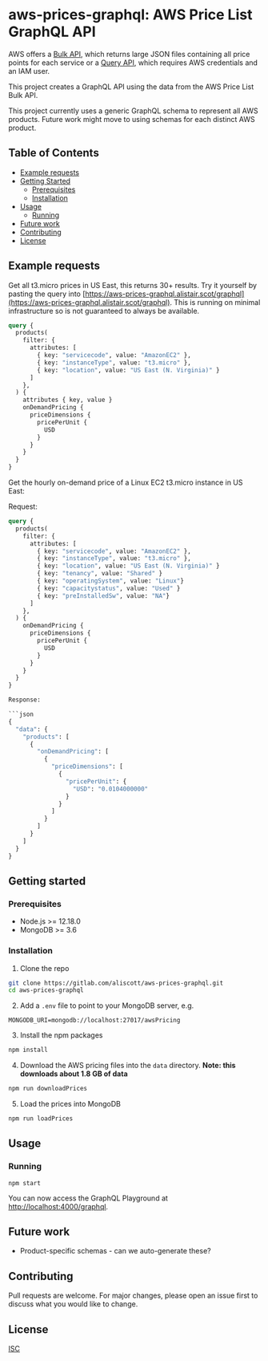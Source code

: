 # aws-prices-graphql: AWS Price List GraphQL API

AWS offers a [Bulk API](https://docs.aws.amazon.com/awsaccountbilling/latest/aboutv2/using-ppslong.html), which returns large JSON files containing all price points for each service or a [Query API](https://docs.aws.amazon.com/awsaccountbilling/latest/aboutv2/using-pelong.html), which requires AWS credentials and an IAM user.

This project creates a GraphQL API using the data from the AWS Price List Bulk API.

This project currently uses a generic GraphQL schema to represent all AWS products. Future work might move to using schemas for each distinct AWS product.

## Table of Contents

* [Example requests](#example-requests)
* [Getting Started](#getting-started)
  * [Prerequisites](#prerequisites)
  * [Installation](#installation)
* [Usage](#usage)
  * [Running](#running)
* [Future work](#future-work)
* [Contributing](#contributing)
* [License](#license)

## Example requests

Get all t3.micro prices in US East, this returns 30+ results. Try it yourself by pasting the query into [https://aws-prices-graphql.alistair.scot/graphql](https://aws-prices-graphql.alistair.scot/graphql). This is running on minimal infrastructure so is not guaranteed to always be available.

```graphql
query {
  products(
    filter: {
      attributes: [
        { key: "servicecode", value: "AmazonEC2" },
        { key: "instanceType", value: "t3.micro" },
        { key: "location", value: "US East (N. Virginia)" }
      ]
    },
  ) {
    attributes { key, value }
    onDemandPricing {
      priceDimensions {
        pricePerUnit {
          USD
        }
      }
    }
  }
}
```

Get the hourly on-demand price of a Linux EC2 t3.micro instance in US East:

Request:

```graphql
query {
  products(
    filter: {
      attributes: [
        { key: "servicecode", value: "AmazonEC2" },
        { key: "instanceType", value: "t3.micro" },
        { key: "location", value: "US East (N. Virginia)" }
        { key: "tenancy", value: "Shared" }
        { key: "operatingSystem", value: "Linux"}
        { key: "capacitystatus", value: "Used" }
        { key: "preInstalledSw", value: "NA"}
      ]
    },
  ) {
    onDemandPricing {
      priceDimensions {
        pricePerUnit {
          USD
        }
      }
    }
  }
}

Response:

```json
{
  "data": {
    "products": [
      {
        "onDemandPricing": [
          {
            "priceDimensions": [
              {
                "pricePerUnit": {
                  "USD": "0.0104000000"
                }
              }
            ]
          }
        ]
      }
    ]
  }
}
```

## Getting started

### Prerequisites

 * Node.js >= 12.18.0
 * MongoDB >= 3.6

### Installation

1. Clone the repo

  ```sh
  git clone https://gitlab.com/aliscott/aws-prices-graphql.git
  cd aws-prices-graphql
  ```

2. Add a `.env` file to point to your MongoDB server, e.g.

  ```
  MONGODB_URI=mongodb://localhost:27017/awsPricing
  ```

3. Install the npm packages

  ```sh
  npm install
  ```

4. Download the AWS pricing files into the `data` directory.
   **Note: this downloads about 1.8 GB of data**

  ```sh
  npm run downloadPrices
  ```

5. Load the prices into MongoDB

  ```sh
  npm run loadPrices
  ```

## Usage

### Running

```
npm start
```

You can now access the GraphQL Playground at [http://localhost:4000/graphql](http://localhost:4000/graphql).

## Future work

 * Product-specific schemas - can we auto-generate these?

## Contributing

Pull requests are welcome. For major changes, please open an issue first to discuss what you would like to change.

## License

[ISC](https://choosealicense.com/licenses/isc/)
